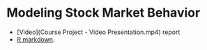 # Modeling Stock Market Behavior

- [Video](Course Project - Video Presentation.mp4) report
- [R markdown](metropolis_approachv4.pdf).
